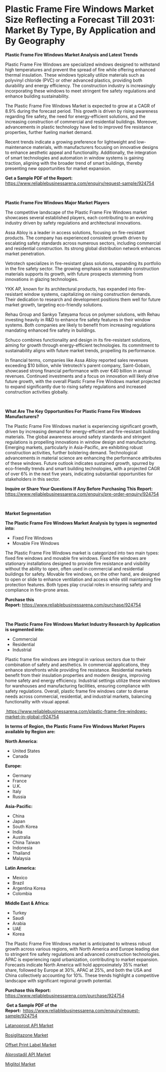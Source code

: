 <p><h1>Plastic Frame Fire Windows Market Size Reflecting a Forecast Till 2031: Market By Type, By Application and By Geography</h1></p><p><strong>Plastic Frame Fire Windows Market Analysis and Latest Trends</strong></p>
<p><p>Plastic Frame Fire Windows are specialized windows designed to withstand high temperatures and prevent the spread of fire while offering enhanced thermal insulation. These windows typically utilize materials such as polyvinyl chloride (PVC) or other advanced plastics, providing both durability and energy efficiency. The construction industry is increasingly incorporating these windows to meet stringent fire safety regulations and enhance building sustainability.</p><p>The Plastic Frame Fire Windows Market is expected to grow at a CAGR of 8.9% during the forecast period. This growth is driven by rising awareness regarding fire safety, the need for energy-efficient solutions, and the increasing construction of commercial and residential buildings. Moreover, advancements in plastic technology have led to improved fire resistance properties, further fueling market demand. </p><p>Recent trends indicate a growing preference for lightweight and low-maintenance materials, with manufacturers focusing on innovative designs to enhance aesthetic appeal and functionality. Additionally, the integration of smart technologies and automation in window systems is gaining traction, aligning with the broader trend of smart buildings, thereby presenting new opportunities for market expansion.</p></p>
<p><strong>Get a Sample PDF of the Report:&nbsp;</strong> <a href="https://www.reliablebusinessarena.com/enquiry/request-sample/924754?utm_campaign=1285&utm_medium=2&utm_source=Github&utm_content=ia&utm_term=01102024&utm_id=plastic-frame-fire-windows">https://www.reliablebusinessarena.com/enquiry/request-sample/924754</a></p>
<p>&nbsp;</p>
<p><strong>Plastic Frame Fire Windows Major Market Players</strong></p>
<p><p>The competitive landscape of the Plastic Frame Fire Windows market showcases several established players, each contributing to an evolving industry driven by safety regulations and architectural innovations.</p><p>Assa Abloy is a leader in access solutions, focusing on fire-resistant products. The company has experienced consistent growth driven by escalating safety standards across numerous sectors, including commercial and residential construction. Its strong global distribution network enhances market penetration.</p><p>Vetrotech specializes in fire-resistant glass solutions, expanding its portfolio in the fire safety sector. The growing emphasis on sustainable construction materials supports its growth, with future prospects stemming from innovations in glazing technologies.</p><p>YKK AP, known for its architectural products, has expanded into fire-resistant window systems, capitalizing on rising construction demands. Their dedication to research and development positions them well for future market growth, targeting eco-friendly solutions.</p><p>Rehau Group and Sankyo Tateyama focus on polymer solutions, with Rehau investing heavily in R&D to enhance fire safety features in their window systems. Both companies are likely to benefit from increasing regulations mandating enhanced fire safety in buildings.</p><p>Schuco combines functionality and design in its fire-resistant solutions, aiming for growth through energy-efficient technologies. Its commitment to sustainability aligns with future market trends, propelling its performance.</p><p>In financial terms, companies like Assa Abloy reported sales revenues exceeding $10 billion, while Vetrotech's parent company, Saint-Gobain, showcased strong financial performance with over €40 billion in annual revenues. Continued investments and a focus on innovation will likely drive future growth, with the overall Plastic Frame Fire Windows market projected to expand significantly due to rising safety regulations and increased construction activities globally.</p></p>
<p>&nbsp;</p>
<p><strong>What Are The Key Opportunities For Plastic Frame Fire Windows Manufacturers?</strong></p>
<p><p>The Plastic Frame Fire Windows market is experiencing significant growth, driven by increasing demand for energy-efficient and fire-resistant building materials. The global awareness around safety standards and stringent regulations is propelling innovations in window design and manufacturing. Emerging markets, particularly in Asia-Pacific, are exhibiting robust construction activities, further bolstering demand. Technological advancements in material science are enhancing the performance attributes of these windows. Future outlook indicates sustained growth, spurred by eco-friendly trends and smart building technologies, with a projected CAGR of over 6% in the next five years, indicating substantial opportunities for stakeholders in this sector.</p></p>
<p><strong>Inquire or Share Your Questions If Any Before Purchasing This Report:</strong> <a href="https://www.reliablebusinessarena.com/enquiry/pre-order-enquiry/924754?utm_campaign=1285&utm_medium=2&utm_source=Github&utm_content=ia&utm_term=01102024&utm_id=plastic-frame-fire-windows">https://www.reliablebusinessarena.com/enquiry/pre-order-enquiry/924754</a></p>
<p>&nbsp;</p>
<p><strong>Market Segmentation</strong></p>
<p><strong>The Plastic Frame Fire Windows Market Analysis by types is segmented into:</strong></p>
<p><ul><li>Fixed Fire Windows</li><li>Movable Fire Windows</li></ul></p>
<p><p>The Plastic Frame Fire Windows market is categorized into two main types: fixed fire windows and movable fire windows. Fixed fire windows are stationary installations designed to provide fire resistance and visibility without the ability to open, often used in commercial and residential buildings for safety. Movable fire windows, on the other hand, are designed to open or slide to enhance ventilation and access while still maintaining fire protection features. Both types play crucial roles in ensuring safety and compliance in fire-prone areas.</p></p>
<p><strong>Purchase this Report:&nbsp;</strong><a href="https://www.reliablebusinessarena.com/purchase/924754?utm_campaign=1285&utm_medium=2&utm_source=Github&utm_content=ia&utm_term=01102024&utm_id=plastic-frame-fire-windows">https://www.reliablebusinessarena.com/purchase/924754</a></p>
<p>&nbsp;</p>
<p><strong>The Plastic Frame Fire Windows Market Industry Research by Application is segmented into:</strong></p>
<p><ul><li>Commercial</li><li>Residential</li><li>Industrial</li></ul></p>
<p><p>Plastic frame fire windows are integral in various sectors due to their combination of safety and aesthetics. In commercial applications, they enhance storefronts while providing fire resistance. Residential markets benefit from their insulation properties and modern designs, improving home safety and energy efficiency. Industrial settings utilize these windows for warehouses and manufacturing facilities, ensuring compliance with safety regulations. Overall, plastic frame fire windows cater to diverse needs across commercial, residential, and industrial markets, balancing functionality with visual appeal.</p></p>
<p><a href="https://www.reliablebusinessarena.com/plastic-frame-fire-windows-market-in-global-r924754?utm_campaign=1285&utm_medium=2&utm_source=Github&utm_content=ia&utm_term=01102024&utm_id=plastic-frame-fire-windows">&nbsp;https://www.reliablebusinessarena.com/plastic-frame-fire-windows-market-in-global-r924754</a></p>
<p><strong>In terms of Region, the Plastic Frame Fire Windows Market Players available by Region are:</strong></p>
<p>
    <p> <strong> North America: </strong>
        <ul>
            <li>United States</li>
            <li>Canada</li>
        </ul>
        </p> 
    <p> <strong> Europe: </strong>
        <ul>
            <li>Germany</li>
            <li>France</li>
            <li>U.K.</li>
            <li>Italy</li>
            <li>Russia</li>
        </ul>
        </p> 
    <p> <strong> Asia-Pacific: </strong>
        <ul>
            <li>China</li>
            <li>Japan</li>
            <li>South Korea</li>
            <li>India</li>
            <li>Australia</li>
            <li>China Taiwan</li>
            <li>Indonesia</li>
            <li>Thailand</li>
            <li>Malaysia</li>
        </ul>
        </p> 
    <p> <strong> Latin America: </strong>
        <ul>
            <li>Mexico</li>
            <li>Brazil</li>
            <li>Argentina Korea</li>
            <li>Colombia</li>
        </ul>
        </p> 
    <p> <strong> Middle East & Africa: </strong>
        <ul>
            <li>Turkey</li>
            <li>Saudi</li>
            <li>Arabia</li>
            <li>UAE</li>
            <li>Korea</li>
        </ul>
    </p>
    </p>
<p><p>The Plastic Frame Fire Windows market is anticipated to witness robust growth across various regions, with North America and Europe leading due to stringent fire safety regulations and advanced construction technologies. APAC is experiencing rapid urbanization, contributing to market expansion. Forecasts indicate North America will hold approximately 35% market share, followed by Europe at 30%, APAC at 25%, and both the USA and China collectively accounting for 10%. These trends highlight a competitive landscape with significant regional growth potential.</p></p>
<p><strong>Purchase this Report: </strong><a href="https://www.reliablebusinessarena.com/purchase/924754?utm_campaign=1285&utm_medium=2&utm_source=Github&utm_content=ia&utm_term=01102024&utm_id=plastic-frame-fire-windows">https://www.reliablebusinessarena.com/purchase/924754</a></p>
<p>&nbsp;<strong>Get a Sample PDF of the Report:&nbsp;&nbsp;</strong><a href="https://www.reliablebusinessarena.com/enquiry/request-sample/924754?utm_campaign=1285&utm_medium=2&utm_source=Github&utm_content=ia&utm_term=01102024&utm_id=plastic-frame-fire-windows">https://www.reliablebusinessarena.com/enquiry/request-sample/924754</a></p>
<p><strong></strong></p>
<p><p><a href="https://issuu.com/reportprime-2/docs/latanoprost-api-market-size-2030.pp_dd4d74b3118091?utm_campaign=1285&utm_medium=2&utm_source=Github&utm_content=ia&utm_term=01102024&utm_id=plastic-frame-fire-windows">Latanoprost API Market</a></p><p><a href="https://www.linkedin.com/pulse/evaluating-global-rosiglitazone-market-trends-growth-opportunities-efu0c?utm_campaign=1285&utm_medium=2&utm_source=Github&utm_content=ia&utm_term=01102024&utm_id=plastic-frame-fire-windows">Rosiglitazone Market</a></p><p><a href="https://github.com/joannesouthgate/Market-Research-Report-List-5/blob/main/offset-print-label-market.md?utm_campaign=1285&utm_medium=2&utm_source=Github&utm_content=ia&utm_term=01102024&utm_id=plastic-frame-fire-windows">Offset Print Label Market</a></p><p><a href="https://issuu.com/reportprime-2/docs/alprostadil-api-market-size-2030.pp_f363e0c73813c7?utm_campaign=1285&utm_medium=2&utm_source=Github&utm_content=ia&utm_term=01102024&utm_id=plastic-frame-fire-windows">Alprostadil API Market</a></p><p><a href="https://www.linkedin.com/pulse/navigating-global-miglitol-market-from-trends-strategy-period-vyznc?utm_campaign=1285&utm_medium=2&utm_source=Github&utm_content=ia&utm_term=01102024&utm_id=plastic-frame-fire-windows">Miglitol Market</a></p></p>